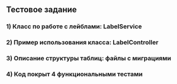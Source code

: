 ## Тестовое задание
### 1) Класс по работе с лейблами: LabelService
### 2) Пример использования класса: LabelController
### 3) Описание структуры таблиц: файлы с миграциями
### 4) Код покрыт 4 функциональными тестами
